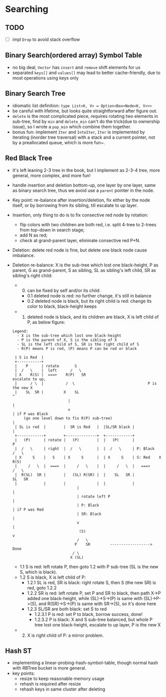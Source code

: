 # Searching

## TODO
  - [ ] impl `Drop` to avoid stack overflow

## Binary Search(ordered array) Symbol Table
- no big deal, `Vector` has `insert` and `remove` shift elements for us
- separated `keys[]` and `values[]` may lead to better cache-friendly, due to most operations using keys only

## Binary Search Tree
- idiomatic list definition: `type List<K, V> = Option<Box<Node<K, V>>>`
- be careful with lifetime, but looks quite straightforward after figure out.
- `delete` is the most complicated piece, requires rotating two elements in sub-tree, find by `min` and `delete_min` can't do the trick(due to ownership issue), so I wrote a `pop_min` which combine them together.
- bonus fun: implement `Iter` and `IntoIter`, `Iter` is implemented by iterating (inorder tree traversal) with a stack and a current pointer, not by a preallocated queue, which is more fun~.

## Red Black Tree
- It's left leaning 2-3 tree in the book, but I implement as 2-3-4 tree, more general, more complex, and more fun!
- handle insertion and deletion bottom-up, one layer by one layer, same as binary search tree, thus we avoid use a `parent` pointer in the node.
- Key point: re-balance after insertion/deletion, fix either by the node itself, or by borrowing from its sibling, till escalate to up layer.
- Insertion, only thing to do is to fix consective red node by rotation:
  - flip colors with two children are both red, i.e. split 4-tree to 2-trees from top-down in search stage;
  - add N as red;
  - check at grand-parent layer, eliminate consective red P+N.
- Deletion: delete red node is fine, but delete one black node cause imbalance.
- Deletion re-balance: X is the sub-tree which lost one black-height, P as parent, G as grand-parent, S as sibling, SL as sibling's left child, SR as sibling's right child:
  - 0. can be fixed by self and/or its child:
    - 0.1 deleted node is red: no further change, it's still in balance
    - 0.2 deleted node is black, but its right child is red: change its color to black, black-height keeps
  - 1. deleted node is black, and its children are black, X is left child of P, as below figure:

  ```text
  Legend:
    - X is the sub-tree which lost one black-height
    - P is the parent of X, S is the sibling of X
    - SL is the left child of S, SR is the right child of S
    - R(P) means P is red, (P) means P can be red or black

   | S is Red  |
   +-----------+
   |    P      | rotate       S
   |  /   \    |  left      /   \
   | X    R(S) |  ===>    R(P)   SR                            escalate to up,
   |      / \  |          /  \                                 P is the new X
   |    SL  SR |         X    SL                                      ^
                           |                                          |
                           v                                          | if P was Black
       (go one level down to fix R(P) sub-tree)                       |
   | SL is red  |        |  SR is Red   |  |SL/SR black |             |
   +------------+        +--------------+  +------------+
   |   (P)      | rotate |   (P)        |  |   (P)      |              P
   |  /   \     | right  |  /   \       |  |  /   \     | P: Black   /   \
   | X     S    |   S    | X     S      |  | X     S    | S: Red    X    R(S)
   |     /   \  |  ===>  |     /   \    |  |     /   \  |   ===>        /   \
   |  R(SL)  SR |        |   (SL) R(SR) |  |    SL   SR |              SL   SR
   |            |        |              |  |            |
                               |                                      |
                               | rotate left P                        |
                               | P: Black                             | if P was Red
                               | SR: Black                            |
                               v                                      |
                                (S)                                   v
                               /   \
                              P    SR         ------------------>   Done
                             / \
                            X (SL)
  ```

    - 1.1 S is red: left rotate P, then goto 1.2 with P sub-tree (SL is the new S, which is black).
    - 1.2 S is black, X is left child of P:
      - 1.2.1 SL is red, SR is black: right rotate S, then S (the new SR) is red, goto 1.2.2
      - 1.2.2 SR is red: left rotate P, set P and SR to black, then path X->P added one black-height, while (SL)->S->(P) is same with (SL)->P->(S), and R(SR)->S->(P) is same with SR->(S), so it's done here
      - 1.2.3 SL/SR are both black: set S to red
        - 1.2.3.1 P is red: set P to black, borrow success, done!
        - 1.2.3.2 P is black: X and S sub-tree balanced, but whole P tree lost one black-height, escalate to up layer, P is the new X
  - 2. X is right child of P: a mirror problem.

## Hash ST
- implementing a linear-probing-hash-symbol-table, though normal hash with RBTree bucket is more general.
- key points:
  - resize to keep reasonable memory usage
  - rehash is required after resize
  - rehash keys in same cluster after deleting
